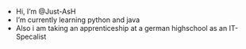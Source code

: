 - Hi, I’m @Just-AsH 
- I’m currently learning python and java
- Also i am taking an apprenticeship at a german highschool as an IT-Specalist


<!---
Just-AsH/Just-AsH is a ✨ special ✨ repository because its `README.md` (this file) appears on your GitHub profile.
You can click the Preview link to take a look at your changes.
--->
